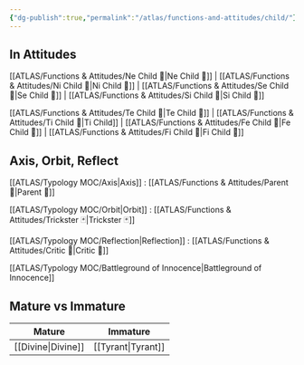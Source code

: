 ```yaml
---
{"dg-publish":true,"permalink":"/atlas/functions-and-attitudes/child/"}
---
```



## In Attitudes

[[ATLAS/Functions & Attitudes/Ne Child 🧒\|Ne Child 🧒]] | [[ATLAS/Functions & Attitudes/Ni Child 🧒\|Ni Child 🧒]] | [[ATLAS/Functions & Attitudes/Se Child 🧒\|Se Child 🧒]] | [[ATLAS/Functions & Attitudes/Si Child 🧒\|Si Child 🧒]]

[[ATLAS/Functions & Attitudes/Te Child 🧒\|Te Child 🧒]] | [[ATLAS/Functions & Attitudes/Ti Child 🧒\|Ti Child]] | [[ATLAS/Functions & Attitudes/Fe Child 🧒\|Fe Child 🧒]] | [[ATLAS/Functions & Attitudes/Fi Child 🧒\|Fi Child 🧒]]

## Axis, Orbit, Reflect

[[ATLAS/Typology MOC/Axis\|Axis]] : [[ATLAS/Functions & Attitudes/Parent 🤰\|Parent 🤰]]

[[ATLAS/Typology MOC/Orbit\|Orbit]] : [[ATLAS/Functions & Attitudes/Trickster 🃏\|Trickster 🃏]]

[[ATLAS/Typology MOC/Reflection\|Reflection]] : [[ATLAS/Functions & Attitudes/Critic 👵\|Critic 👵]]

[[ATLAS/Typology MOC/Battleground of Innocence\|Battleground of Innocence]]

## Mature vs Immature

| Mature | Immature |
| -------- | --------- | 
| [[Divine\|Divine]]   | [[Tyrant\|Tyrant]]  |  
